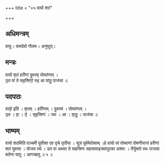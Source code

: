 +++
title = "०५ वायो शतं"

+++
## अधिमन्त्रम्
वायुः। वामदेवो गौतमः। अनुष्टुप्।

## मन्त्रः
वायो॑ श॒तं हरी॑णां यु॒वस्व॒ पोष्या॑णाम् ।  
उ॒त वा॑ ते सह॒स्रिणो॒ रथ॒ आ या॑तु॒ पाज॑सा ॥

## पदपाठः
वायो॒ इति॑ । श॒तम् । हरी॑णाम् । यु॒वस्व॑ । पोष्या॑णाम् ।  
उ॒त । वा॒ । ते॒ । स॒ह॒स्रिणः॑ । रथः॑ । आ । या॒तु॒ । पाज॑सा ॥

## भाष्यम्
वायो शतमिति पञ्चमी पूर्वोक्त एव तृचे तृतीया । सूत्रं पूर्वमेवोक्तम् ।हे वायो त्वं पोष्याणां पोषणीयानां हरीणां शतं युवस्व । योजय रथे । उत वा अथवा ते सहस्रिणः सहस्रसङ्ख्यापूरका अश्वाः । तैर्युक्तो रथः पाजसा बलेना यातु । आगच्छतु ॥ ५ ॥